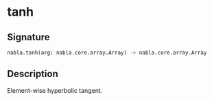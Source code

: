 # tanh

## Signature

```python
nabla.tanh(arg: nabla.core.array.Array) -> nabla.core.array.Array
```

## Description

Element-wise hyperbolic tangent.

